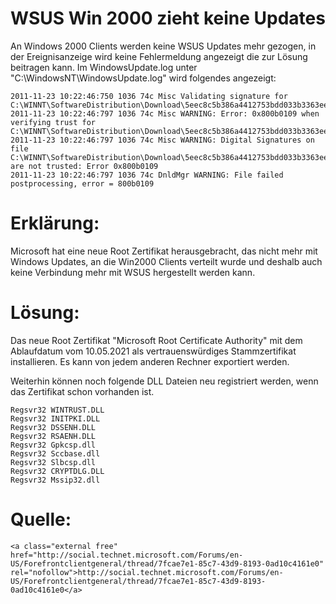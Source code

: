 # WSUS Win 2000 zieht keine Updates

An Windows 2000 Clients werden keine WSUS Updates mehr gezogen, in der Ereignisanzeige wird keine Fehlermeldung angezeigt die zur Lösung beitragen kann. Im WindowsUpdate.log unter "C:\\WindowsNT\\WindowsUpdate.log" wird folgendes angezeigt:

```
2011-11-23 10:22:46:750 1036 74c Misc Validating signature for C:\WINNT\SoftwareDistribution\Download\5eec8c5b386a4412753bdd033b3363ee\650a4537454d6e51e143883502047d29b328bcd6:
2011-11-23 10:22:46:797 1036 74c Misc WARNING: Error: 0x800b0109 when verifying trust for C:\WINNT\SoftwareDistribution\Download\5eec8c5b386a4412753bdd033b3363ee\650a4537454d6e51e143883502047d29b328bcd6
2011-11-23 10:22:46:797 1036 74c Misc WARNING: Digital Signatures on file C:\WINNT\SoftwareDistribution\Download\5eec8c5b386a4412753bdd033b3363ee\650a4537454d6e51e143883502047d29b328bcd6 are not trusted: Error 0x800b0109
2011-11-23 10:22:46:797 1036 74c DnldMgr WARNING: File failed postprocessing, error = 800b0109
```

# <span id="bkmrk-"></span><span class="mw-headline" id="bkmrk-erkl%C3%A4rung%3A-1">Erklärung:</span>

Microsoft hat eine neue Root Zertifikat herausgebracht, das nicht mehr mit Windows Updates, an die Win2000 Clients verteilt wurde und deshalb auch keine Verbindung mehr mit WSUS hergestellt werden kann.

# <span id="bkmrk--1"></span><span class="mw-headline" id="bkmrk-l%C3%B6sung%3A-1">Lösung:</span>

Das neue Root Zertifikat "Microsoft Root Certificate Authority" mit dem Ablaufdatum vom 10.05.2021 als vertrauenswürdiges Stammzertifikat installieren. Es kann von jedem anderen Rechner exportiert werden.

Weiterhin können noch folgende DLL Dateien neu registriert werden, wenn das Zertifikat schon vorhanden ist.

```
Regsvr32 WINTRUST.DLL
Regsvr32 INITPKI.DLL
Regsvr32 DSSENH.DLL
Regsvr32 RSAENH.DLL 
Regsvr32 Gpkcsp.dll
Regsvr32 Sccbase.dll
Regsvr32 Slbcsp.dll
Regsvr32 CRYPTDLG.DLL
Regsvr32 Mssip32.dll
```

# <span class="mw-headline" id="bkmrk-quelle%3A-1">Quelle:</span>

```
<a class="external free" href="http://social.technet.microsoft.com/Forums/en-US/Forefrontclientgeneral/thread/7fcae7e1-85c7-43d9-8193-0ad10c4161e0" rel="nofollow">http://social.technet.microsoft.com/Forums/en-US/Forefrontclientgeneral/thread/7fcae7e1-85c7-43d9-8193-0ad10c4161e0</a>
```